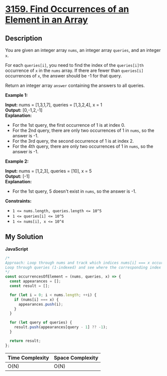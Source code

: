 # [3159. Find Occurrences of an Element in an Array](https://leetcode.com/problems/find-occurrences-of-an-element-in-an-array)

## Description

You are given an integer array `nums`, an integer array `queries`, and an integer `x`.

For each `queries[i]`, you need to find the index of the `queries[i]th` occurrence of `x` in the `nums` array. If there are fewer than `queries[i]` occurrences of `x`, the answer should be -1 for that query.

Return an integer array `answer` containing the answers to all queries.

**Example 1:**

**Input:** nums = \[1,3,1,7\], queries = \[1,3,2,4\], x = 1  
**Output:** \[0,-1,2,-1\]  
**Explanation:**

- For the 1st query, the first occurrence of 1 is at index 0.
- For the 2nd query, there are only two occurrences of 1 in `nums`, so the answer is -1.
- For the 3rd query, the second occurrence of 1 is at index 2.
- For the 4th query, there are only two occurrences of 1 in `nums`, so the answer is -1.

**Example 2:**

**Input:** nums = \[1,2,3\], queries = \[10\], x = 5  
**Output:** \[-1\]  
**Explanation:**

- For the 1st query, 5 doesn't exist in `nums`, so the answer is -1.

**Constraints:**

- `1 <= nums.length, queries.length <= 10^5`
- `1 <= queries[i] <= 10^5`
- `1 <= nums[i], x <= 10^4`

## My Solution

**JavaScript**

```js
/*
Approach: Loop through nums and track which indices nums[i] === x occurs at.
Loop through queries (1-indexed) and see where the corresponding index was found
*/
const occurrencesOfElement = (nums, queries, x) => {
  const appearances = [];
  const result = [];

  for (let i = 0; i < nums.length; ++i) {
    if (nums[i] === x) {
      appearances.push(i);
    }
  }

  for (let query of queries) {
    result.push(appearances[query - 1] ?? -1);
  }

  return result;
};
```

| Time Complexity | Space Complexity |
| --------------- | ---------------- |
| O(N)            | O(N)             |

